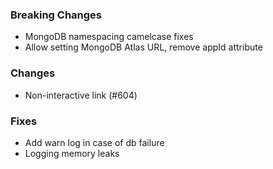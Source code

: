 ### Breaking Changes

- MongoDB namespacing camelcase fixes
- Allow setting MongoDB Atlas URL, remove appId attribute

### Changes

- Non-interactive link (#604)

### Fixes

- Add warn log in case of db failure
- Logging memory leaks
